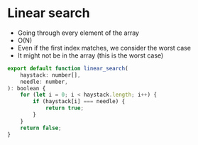 # Linear search

- Going through every element of the array
- O(N)
- Even if the first index matches, we consider the worst case
- It might not be in the array (this is the worst case)

```js
export default function linear_search(
    haystack: number[],
    needle: number,
): boolean {
    for (let i = 0; i < haystack.length; i++) {
        if (haystack[i] === needle) {
            return true;
        }
    }
    return false;
}

```
